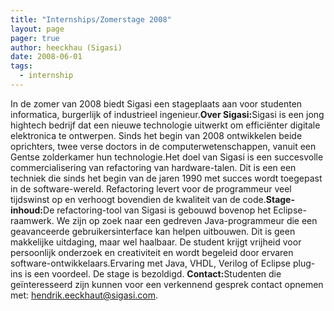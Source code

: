 ```yaml
---
title: "Internships/Zomerstage 2008"
layout: page 
pager: true
author: heeckhau (Sigasi)
date: 2008-06-01
tags: 
  - internship
---
```

<div class="content">
In de zomer van 2008 biedt Sigasi een stageplaats aan voor studenten informatica, burgerlijk of industrieel ingenieur.<strong>Over Sigasi:</strong>Sigasi is een jong hightech bedrijf dat een nieuwe technologie uitwerkt om effici&#235;nter digitale elektronica te ontwerpen. Sinds het begin van 2008 ontwikkelen beide oprichters, twee verse doctors in de computerwetenschappen, vanuit een Gentse zolderkamer hun technologie.Het doel van Sigasi is een succesvolle commercialisering van refactoring van hardware-talen. Dit is een een techniek die sinds het begin van de jaren 1990 met succes wordt toegepast in de software-wereld. Refactoring levert voor de programmeur veel tijdswinst op en verhoogt bovendien de kwaliteit van de code.<strong>Stage-inhoud:</strong>De refactoring-tool van Sigasi is gebouwd bovenop het Eclipse-raamwerk. We zijn op zoek naar een gedreven Java-programmeur die een geavanceerde gebruikersinterface kan helpen uitbouwen. Dit is geen makkelijke uitdaging, maar wel haalbaar. De student krijgt vrijheid voor persoonlijk onderzoek en creativiteit en wordt begeleid door ervaren software-ontwikkelaars.Ervaring met Java, VHDL, Verilog of Eclipse plug-ins is een voordeel. De stage is bezoldigd. <strong>Contact:</strong>Studenten die ge&#239;nteresseerd zijn kunnen voor een verkennend gesprek contact opnemen met: <a href="mailto:hendrik.eeckhaut@sigasi.com">hendrik.eeckhaut@sigasi.com</a>.  </div>

